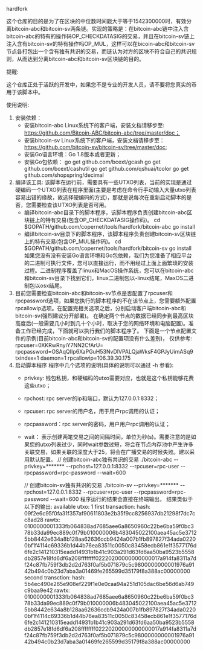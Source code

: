 hardfork

这个仓库的目的是为了在区块的中位数时间戳大于等于1542300000时，有效分离bitcoin-abc和bitcoin-sv两条链。实现的策略是：在bitcoin-abc链中注入含bitcoin-abc的特有的操作码OP_CHECKDATASIG的交易，并且在bitcoin-sv链上注入含有bitcoin-sv的特有操作吗OP_MUL，这样可以在bicoin-abc和bitcoin-sv节点各打包出一个含有独有共识的交易，而链认为对方的区块不符合自己的共识规则，从而达到分离bitcoin-abc和bitcoin-sv区块链的目的。

提醒:

这个仓库正处于活跃的开发中，如果您不是专业的开发人员，请不要将您真实的币用于该脚本中。

使用说明:

1. 安装依赖：
   - 安装bitcoin-abc Linux系统下的客户端，安装文档请移步至: https://github.com/Bitcoin-ABC/bitcoin-abc/tree/master/doc；
   - 安装bitcoin-sv Linux系统下的客户端，安装文档请移步至：https://github.com/bitcoin-sv/bitcoin-sv/tree/master/doc;
   - 安装Go语言环境：Go 1.8版本或者更新；
   - 安装Go包依赖：
         go get github.com/bcext/gcash
         go get github.com/bcext/cashutil
         go get github.com/qshuai/tcolor
         go get github.com/shopspring/decimal
2. 编译该工具: 该脚本在运行前，需要具有一些UTXO列表，当前的实现是通过硬编码一个UTXO列表在程序里面(主要是考虑在命令行手动输入大量utxo列表容易出错的缘故，故选择硬编码的方式)，那就是说每次在重新启动脚本的是否，您需要检查该UTXO列表是否可用。
   - 编译bitcoin-abc目录下的脚本程序，该脚本程序负责创建bitcoin-abc区块链上的特有交易(包含OP_CHECKDATASIG操作码)。
         cd $GOPATH/github.com/copernet/tools/hardfork/bitcoin-abc
         go install
   - 编译bitcoin-sv目录下的脚本程序，该脚本程序负责创建bitcoin-sv区块链上的特有交易(包含OP_MUL操作码)。
         cd $GOPATH/github.com/copernet/tools/hardfork/bitcoin-sv
         go install
   如果您没有没有安装Go语言环境和Go包依赖，我们为您准备了相应平台的二进制可执行文件，您可以直接运行，而不用经过上面上面繁琐的安装过程。二进制程序覆盖了linux和MacOS操作系统，您可以在bitcoin-abc和bitcoin-sv目录下找到它们，linux二进制包以-linux结尾，MaxOS二进制包以osx结尾。
3. 目前您需要检查bitcoin-abc和bitcoin-sv节点是否配置了rpcuser和rpcpassword选项，如果您执行的脚本程序的不在该节点上，您需要额外配置rpcallowip选项。在配置完相关选项之后，分别启动客户端bitcoin-abc和bitcoin-sv(强烈建议分开部署)。 在确定两个节点的数据已经同步到最高区块高度后(一般需要几小时到几十个小时，取决于您的网络环境和电脑配置)。准备工作已经完成，下面就可以执行我们的脚本程序了。
   下面是一个节点配置文件的示例(目前bitcoin-abc和bitcoin-sv的配置项没有什么差别)， 仅供参考:
       rpcuser=0XKRwRnyiY7NN2CfArU=
       rpcpassword=OSAqQIIp6XaPGuH53NvDlVPALQjaWksF4GPJyUimASq9
       txindex=1
       daemon=1
       rpcallowip=106.39.30.175
4. 启动脚本程序
   程序中几个选项的说明(具体的说明可以通过 -h 参看):
   - privkey: 钱包私钥，和硬编码的utxo需要对应，也就是这个私钥能够花费这些utxo；
   - rpchost: rpc server的ip和端口，默认为127.0.0.1:8332；
   - rpcuser: rpc server的用户名，用于用户rpc调用的认证；
   - rpcpassword：rpc server的密码，用户用户rpc调用的认证；
   - wait： 表示创建两笔交易之间的间隔时间，单位为秒(s)。需要注意的是如果您的utxo列表过少，同时wait参数过短，将会在节点内存池中产生许多关联交易，如果关联的深度大于25，将会在广播交易的时候失败。建以采用默认配置。
       // 创建bitcoin-abc独有共识的交易
       ./bitcoin-abc --privkey=******* --rpchost=127.0.0.1:8332 --rpcuser=rpc-user --rpcpassword=rpc-password --wait=600
       
       // 创建bitcoin-sv独有共识的交易
       ./bitcoin-sv --privkey=******* --rpchost=127.0.0.1:8332 --rpcuser=rpc-user --rpcpassword=rpc-password --wait=600
   程序运行的结果会直接在终端输出， 结果类似于以下的输出:
       available utxo: 1
       first transaction:
       	hash: 09f2e6c95f0fa31f357af90611803e2b35f9cc8256937db21298f7dc7cc8ad28
       rawtx: 0100000001333fb064838ad7685aee6a8650960c22be6ba59f0bc378b33da99ec889c0f79b010000006b483045022100aea45ac5e37125bb8442e634a8b128aa62636ccb9424a007b1fb897827f34ada02200bf1f4114c69336b1d44b76ea83511c0050c83458ecb861e1f3577176d6fe2c141210315eadd14931b1b41c903a291d63fd6aa50ba9523b5558db2857e18fd6df6a208ffffffff02220200000000000017a914fa8311a7df24c87fb759f3db2d2d763f0af5b071879c5c9800000000001976a9142b494c0b23d7aba3a01469fe265599d35179f8a388ac00000000
       second transction:
       	hash: 5b4ec490e265e908ef229f1e0e0caa94a251d105dac6be56d6ab749c9baa9e42
       	rawtx: 0100000001333fb064838ad7685aee6a8650960c22be6ba59f0bc378b33da99ec889c0f79b010000006b483045022100aea45ac5e37125bb8442e634a8b128aa62636ccb9424a007b1fb897827f34ada02200bf1f4114c69336b1d44b76ea83511c0050c83458ecb861e1f3577176d6fe2c141210315eadd14931b1b41c903a291d63fd6aa50ba9523b5558db2857e18fd6df6a208ffffffff02220200000000000017a914fa8311a7df24c87fb759f3db2d2d763f0af5b071879c5c9800000000001976a9142b494c0b23d7aba3a01469fe265599d35179f8a388ac00000000
   

